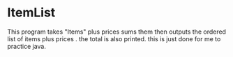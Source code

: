 # ItemList
This program takes "Items" plus prices sums them then outputs the ordered list of items plus prices . the  total is also printed. this is just done for me to practice java.
